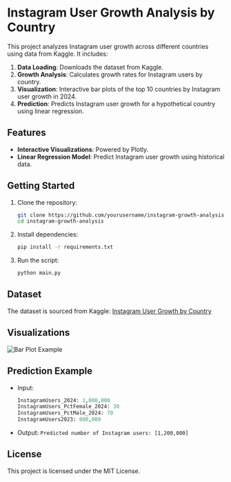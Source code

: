 # Instagram User Growth Analysis by Country

This project analyzes Instagram user growth across different countries using data from Kaggle. It includes:

1. **Data Loading**: Downloads the dataset from Kaggle.
2. **Growth Analysis**: Calculates growth rates for Instagram users by country.
3. **Visualization**: Interactive bar plots of the top 10 countries by Instagram user growth in 2024.
4. **Prediction**: Predicts Instagram user growth for a hypothetical country using linear regression.

## Features

- **Interactive Visualizations**: Powered by Plotly.
- **Linear Regression Model**: Predict Instagram user growth using historical data.

## Getting Started

1. Clone the repository:
    ```bash
    git clone https://github.com/yourusername/instagram-growth-analysis.git
    cd instagram-growth-analysis
    ```

2. Install dependencies:
    ```bash
    pip install -r requirements.txt
    ```

3. Run the script:
    ```bash
    python main.py
    ```

## Dataset

The dataset is sourced from Kaggle:
[Instagram User Growth by Country](https://www.kaggle.com/arpitsinghaiml/instagram-user-growth-by-country)

## Visualizations

![Bar Plot Example](example-visualization.png)

## Prediction Example

- Input: 
    ```python
    InstagramUsers_2024: 1,000,000
    InstagramUsers_PctFemale_2024: 30
    InstagramUsers_PctMale_2024: 70
    InstagramUsers2023: 800,000
    ```
- Output: `Predicted number of Instagram users: [1,200,000]`

## License

This project is licensed under the MIT License.
